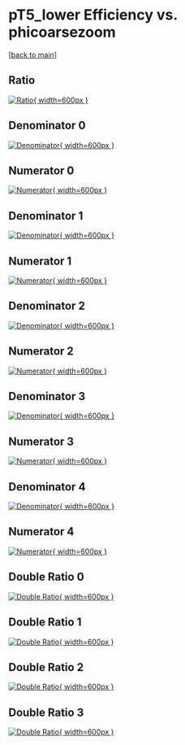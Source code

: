 # pT5_lower Efficiency vs. phicoarsezoom

[[back to main](./)]



## Ratio

[![Ratio](../mtv/var/pT5_lower_loweta_13_1_eff_phicoarsezoom.png){ width=600px }](../mtv/var/pT5_lower_loweta_13_1_eff_phicoarsezoom.pdf)

## Denominator 0

[![Denominator](../mtv/den/pT5_lower_loweta_13_1_eff_phicoarsezoom_den0.png){ width=600px }](../mtv/den/pT5_lower_loweta_13_1_eff_phicoarsezoom_den0.pdf)

## Numerator 0

[![Numerator](../mtv/num/pT5_lower_loweta_13_1_eff_phicoarsezoom_num0.png){ width=600px }](../mtv/num/pT5_lower_loweta_13_1_eff_phicoarsezoom_num0.pdf)

## Denominator 1

[![Denominator](../mtv/den/pT5_lower_loweta_13_1_eff_phicoarsezoom_den1.png){ width=600px }](../mtv/den/pT5_lower_loweta_13_1_eff_phicoarsezoom_den1.pdf)

## Numerator 1

[![Numerator](../mtv/num/pT5_lower_loweta_13_1_eff_phicoarsezoom_num1.png){ width=600px }](../mtv/num/pT5_lower_loweta_13_1_eff_phicoarsezoom_num1.pdf)

## Denominator 2

[![Denominator](../mtv/den/pT5_lower_loweta_13_1_eff_phicoarsezoom_den2.png){ width=600px }](../mtv/den/pT5_lower_loweta_13_1_eff_phicoarsezoom_den2.pdf)

## Numerator 2

[![Numerator](../mtv/num/pT5_lower_loweta_13_1_eff_phicoarsezoom_num2.png){ width=600px }](../mtv/num/pT5_lower_loweta_13_1_eff_phicoarsezoom_num2.pdf)

## Denominator 3

[![Denominator](../mtv/den/pT5_lower_loweta_13_1_eff_phicoarsezoom_den3.png){ width=600px }](../mtv/den/pT5_lower_loweta_13_1_eff_phicoarsezoom_den3.pdf)

## Numerator 3

[![Numerator](../mtv/num/pT5_lower_loweta_13_1_eff_phicoarsezoom_num3.png){ width=600px }](../mtv/num/pT5_lower_loweta_13_1_eff_phicoarsezoom_num3.pdf)

## Denominator 4

[![Denominator](../mtv/den/pT5_lower_loweta_13_1_eff_phicoarsezoom_den4.png){ width=600px }](../mtv/den/pT5_lower_loweta_13_1_eff_phicoarsezoom_den4.pdf)

## Numerator 4

[![Numerator](../mtv/num/pT5_lower_loweta_13_1_eff_phicoarsezoom_num4.png){ width=600px }](../mtv/num/pT5_lower_loweta_13_1_eff_phicoarsezoom_num4.pdf)

## Double Ratio 0

[![Double Ratio](../mtv/ratio/pT5_lower_loweta_13_1_eff_phicoarsezoom_ratio0.png){ width=600px }](../mtv/ratio/pT5_lower_loweta_13_1_eff_phicoarsezoom_ratio0.pdf)

## Double Ratio 1

[![Double Ratio](../mtv/ratio/pT5_lower_loweta_13_1_eff_phicoarsezoom_ratio1.png){ width=600px }](../mtv/ratio/pT5_lower_loweta_13_1_eff_phicoarsezoom_ratio1.pdf)

## Double Ratio 2

[![Double Ratio](../mtv/ratio/pT5_lower_loweta_13_1_eff_phicoarsezoom_ratio2.png){ width=600px }](../mtv/ratio/pT5_lower_loweta_13_1_eff_phicoarsezoom_ratio2.pdf)

## Double Ratio 3

[![Double Ratio](../mtv/ratio/pT5_lower_loweta_13_1_eff_phicoarsezoom_ratio3.png){ width=600px }](../mtv/ratio/pT5_lower_loweta_13_1_eff_phicoarsezoom_ratio3.pdf)

